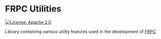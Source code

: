 # FRPC Utilities
[![License: Apache 2.0](https://img.shields.io/badge/License-Apache%202.0-brightgreen.svg)](https://www.apache.org/licenses/LICENSE-2.0)

Library containing various utility features used in the development of [FRPC](https://github.com/loopholelabs/frisbee)
